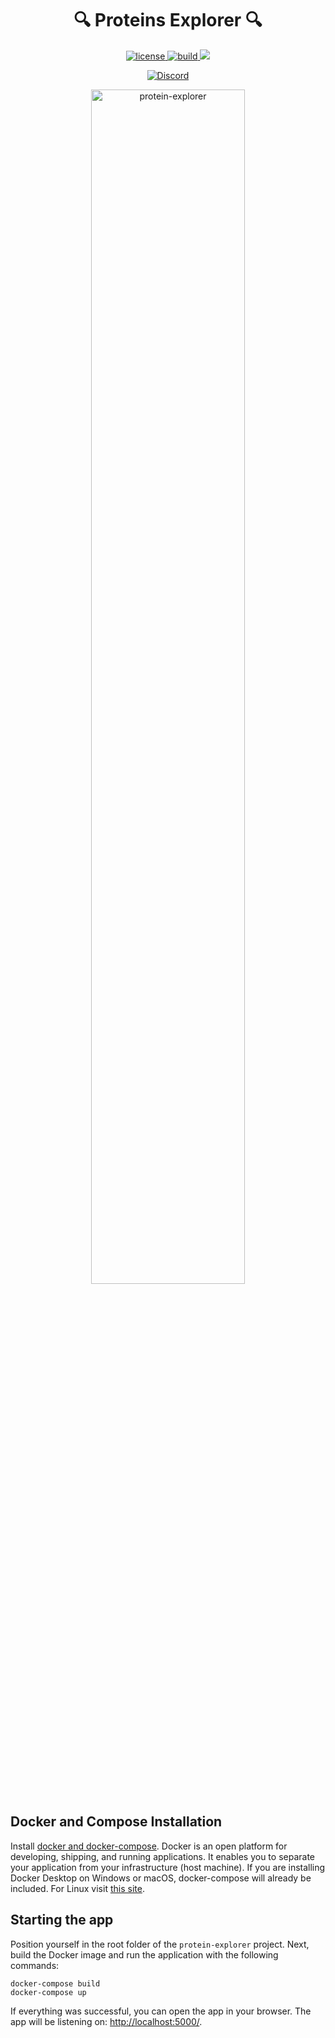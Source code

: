 <h1 align="center">
 🔍 Proteins Explorer 🔍
</h1>

<p align="center">
  <a href="https://github.com/memgraph/protein-explorer/LICENSE">
    <img src="https://img.shields.io/github/license/memgraph/protein-explorer" alt="license" title="license"/>
  </a>
  <a href="https://github.com/memgraph/protein-explorer">
    <img src="https://img.shields.io/badge/PRs-welcome-brightgreen.svg" alt="build" title="build"/>
  </a>
  <a href="#contributors-">
    <img src="https://img.shields.io/badge/all_contributors-3-green.svg?style=flat" />
  </a>
</p>

<p align="center">
  <a href="https://memgr.ph/join-discord">
    <img src="https://img.shields.io/badge/Discord-7289DA?style=for-the-badge&logo=discord&logoColor=white" alt="Discord"/>
  </a>
</p>

<p align="center">
  <a href="https://github.com/memgraph/protein-explorer">
    <img src="https://public-assets.memgraph.com/github/protein-explorer/protein-explorer.png" 
         alt="protein-explorer" 
         title="protein-explorer"
         style="width: 70%"/>
  </a>
</p>

## Docker and Compose Installation

Install [docker and docker-compose](https://docs.docker.com/get-docker/). Docker
is an open platform for developing, shipping, and running applications. It
enables you to separate your application from your infrastructure (host
machine). If you are installing Docker Desktop on Windows or macOS,
docker-compose will already be included. For Linux visit [this
site](https://docs.docker.com/compose/install/).

## Starting the app

Position yourself in the root folder of the `protein-explorer` project. Next,
build the Docker image and run the application with the following commands:

```
docker-compose build
docker-compose up
```

If everything was successful, you can open the app in your browser. The app will
be listening on: [http://localhost:5000/](http://localhost:5000/).
